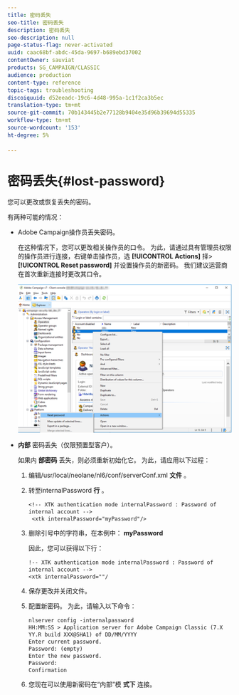 ```yaml
---
title: 密码丢失
seo-title: 密码丢失
description: 密码丢失
seo-description: null
page-status-flag: never-activated
uuid: caac68bf-abdc-45da-9697-b689ebd37002
contentOwner: sauviat
products: SG_CAMPAIGN/CLASSIC
audience: production
content-type: reference
topic-tags: troubleshooting
discoiquuid: d52eeadc-19c6-4d48-995a-1c1f2ca3b5ec
translation-type: tm+mt
source-git-commit: 70b143445b2e77128b9404e35d96b39694d55335
workflow-type: tm+mt
source-wordcount: '153'
ht-degree: 5%

---
```



# 密码丢失{#lost-password}

您可以更改或恢复丢失的密码。

有两种可能的情况：

* Adobe Campaign操作员丢失密码。

   在这种情况下，您可以更改相关操作员的口令。 为此，请通过具有管理员权限的操作员进行连接，右键单击操作员，选 **[!UICONTROL Actions]** 择> **[!UICONTROL Reset password]** 并设置操作员的新密码。 我们建议运营商在首次重新连接时更改其口令。

   ![](assets/operator-passwd.png)

* **内部** 密码丢失（仅限预置型客户）。

   如果内 **部密码** 丢失，则必须重新初始化它。 为此，请应用以下过程：

   1. 编辑/usr/local/neolane/nl6/conf/serverConf.xml **文件** 。
   1. 转至internalPassword **行** 。

      ```
      <!-- XTK authentication mode internalPassword : Password of internal account -->
       <xtk internalPassword="myPassword"/>
      ```

   1. 删除引号中的字符串，在本例中： **myPassword**

      因此，您可以获得以下行：

      ```
      !-- XTK authentication mode internalPassword : Password of internal account -->
      <xtk internalPassword=""/
      ```

   1. 保存更改并关闭文件。
   1. 配置新密码。 为此，请输入以下命令：

      ```
      nlserver config -internalpassword
      HH:MM:SS > Application server for Adobe Campaign Classic (7.X YY.R build XXX@SHA1) of DD/MM/YYYY
      Enter current password.
      Password: (empty)
      Enter the new password.
      Password: 
      Confirmation 
      ```

   1. 您现在可以使用新密码在“内部”模 **式下** 连接。


